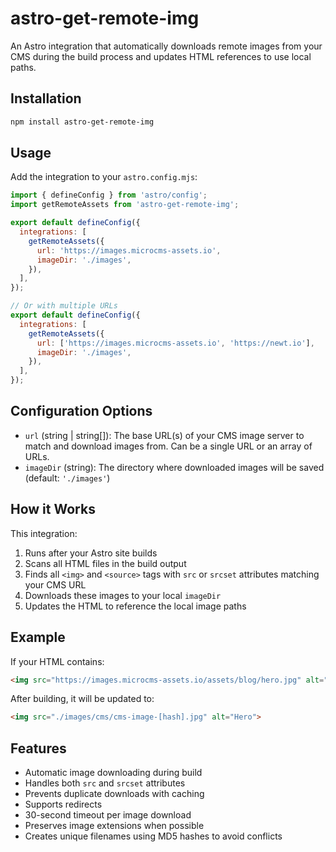 # astro-get-remote-img

An Astro integration that automatically downloads remote images from your CMS during the build process and updates HTML references to use local paths.

## Installation

```bash
npm install astro-get-remote-img
```

## Usage

Add the integration to your `astro.config.mjs`:

```js
import { defineConfig } from 'astro/config';
import getRemoteAssets from 'astro-get-remote-img';

export default defineConfig({
  integrations: [
    getRemoteAssets({
      url: 'https://images.microcms-assets.io',
      imageDir: './images',
    }),
  ],
});

// Or with multiple URLs
export default defineConfig({
  integrations: [
    getRemoteAssets({
      url: ['https://images.microcms-assets.io', 'https://newt.io'],
      imageDir: './images',
    }),
  ],
});
```

## Configuration Options

- `url` (string | string[]): The base URL(s) of your CMS image server to match and download images from. Can be a single URL or an array of URLs.
- `imageDir` (string): The directory where downloaded images will be saved (default: `'./images'`)

## How it Works

This integration:
1. Runs after your Astro site builds
2. Scans all HTML files in the build output
3. Finds all `<img>` and `<source>` tags with `src` or `srcset` attributes matching your CMS URL
4. Downloads these images to your local `imageDir`
5. Updates the HTML to reference the local image paths

## Example

If your HTML contains:
```html
<img src="https://images.microcms-assets.io/assets/blog/hero.jpg" alt="Hero">
```

After building, it will be updated to:
```html
<img src="./images/cms/cms-image-[hash].jpg" alt="Hero">
```

## Features

- Automatic image downloading during build
- Handles both `src` and `srcset` attributes
- Prevents duplicate downloads with caching
- Supports redirects
- 30-second timeout per image download
- Preserves image extensions when possible
- Creates unique filenames using MD5 hashes to avoid conflicts
